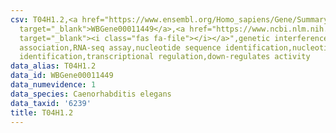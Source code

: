 ```yaml
---
csv: T04H1.2,<a href="https://www.ensembl.org/Homo_sapiens/Gene/Summary?db=core;g=WBGene00011449"
  target="_blank">WBGene00011449</a>,<a href="https://www.ncbi.nlm.nih.gov/pubmed/27496166"
  target="_blank"><i class="fas fa-file"></i></a>",genetic interference,functional
  association,RNA-seq assay,nucleotide sequence identification,nucleotide sequence
  identification,transcriptional regulation,down-regulates activity
data_alias: T04H1.2
data_id: WBGene00011449
data_numevidence: 1
data_species: Caenorhabditis elegans
data_taxid: '6239'
title: T04H1.2
---
```

